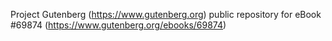 Project Gutenberg (https://www.gutenberg.org) public repository for
eBook #69874 (https://www.gutenberg.org/ebooks/69874)
